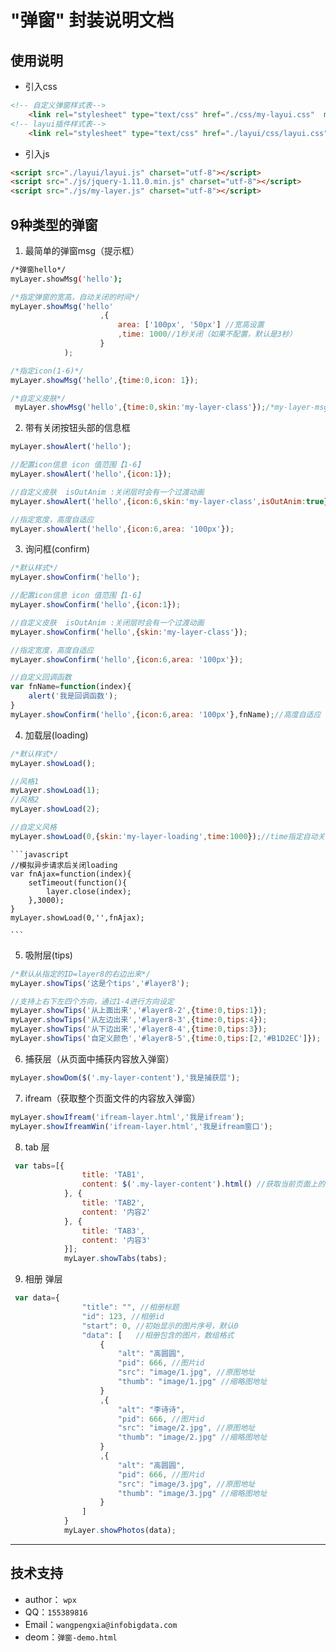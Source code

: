 # "弹窗" 封装说明文档

## 使用说明
* 引入css
```html
<!-- 自定义弹窗样式表-->
    <link rel="stylesheet" type="text/css" href="./css/my-layui.css"  media="all">
<!-- layui插件样式表-->
    <link rel="stylesheet" type="text/css" href="./layui/css/layui.css"  media="all">
```

* 引入js
```html
<script src="./layui/layui.js" charset="utf-8"></script>
<script src="./js/jquery-1.11.0.min.js" charset="utf-8"></script>
<script src="./js/my-layer.js" charset="utf-8"></script>
```

## 9种类型的弹窗


1. 最简单的弹窗msg（提示框）
```bash
/*弹窗hello*/
myLayer.showMsg('hello');
```
```javascript
/*指定弹窗的宽高，自动关闭的时间*/
myLayer.showMsg('hello'
                    ,{
                        area: ['100px', '50px'] //宽高设置
                        ,time: 1000//1秒关闭（如果不配置，默认是3秒）
                    }
            );
```
```javascript
/*指定icon(1-6)*/
myLayer.showMsg('hello',{time:0,icon: 1});
```
```javascript
/*自定义皮肤*/
 myLayer.showMsg('hello',{time:0,skin:'my-layer-class'});/*my-layer-msg : my-layui.css中定义的class*/
```

2. 带有关闭按钮头部的信息框
```javascript
myLayer.showAlert('hello');
```
```javascript
//配置icon信息 icon 值范围【1-6】
myLayer.showAlert('hello',{icon:1});
```
```javascript
//自定义皮肤  isOutAnim :关闭层时会有一个过渡动画
myLayer.showAlert('hello',{icon:6,skin:'my-layer-class',isOutAnim:true});//my-layer-class:my-layui.css中定义的class
```
```javascript
//指定宽度，高度自适应
myLayer.showAlert('hello',{icon:6,area: '100px'});
```

3.  询问框(confirm)
```javascript
/*默认样式*/
myLayer.showConfirm('hello');
```
```javascript
//配置icon信息 icon 值范围【1-6】
myLayer.showConfirm('hello',{icon:1});
```
```javascript
//自定义皮肤  isOutAnim :关闭层时会有一个过渡动画
myLayer.showConfirm('hello',{skin:'my-layer-class'});
```
```javascript
//指定宽度，高度自适应
myLayer.showConfirm('hello',{icon:6,area: '100px'});
```
```javascript
//自定义回调函数
var fnName=function(index){
    alert('我是回调函数');
}
myLayer.showConfirm('hello',{icon:6,area: '100px'},fnName);//高度自适应
```

4.  加载层(loading)
```javascript
/*默认样式*/
myLayer.showLoad();
```
```javascript
//风格1
myLayer.showLoad(1);
//风格2
myLayer.showLoad(2);
```
```javascript
//自定义风格
myLayer.showLoad(0,{skin:'my-layer-loading',time:1000});//time指定自动关闭时间
```

    ```javascript
    //模拟异步请求后关闭loading
    var fnAjax=function(index){
        setTimeout(function(){
            layer.close(index);
        },3000);
    }
    myLayer.showLoad(0,'',fnAjax);

    ```

5. 吸附层(tips)
```javascript
/*默认从指定的ID=layer8的右边出来*/
myLayer.showTips('这是个tips','#layer8');
```
```javascript
//支持上右下左四个方向，通过1-4进行方向设定
myLayer.showTips('从上面出来','#layer8-2',{time:0,tips:1});
myLayer.showTips('从左边出来','#layer8-3',{time:0,tips:4});
myLayer.showTips('从下边出来','#layer8-4',{time:0,tips:3});
myLayer.showTips('自定义颜色','#layer8-5',{time:0,tips:[2,'#B1D2EC']});
```

6. 捕获层（从页面中捕获内容放入弹窗）
```javascript
myLayer.showDom($('.my-layer-content'),'我是捕获层');
```

7. ifream（获取整个页面文件的内容放入弹窗）
```javascript
myLayer.showIfream('ifream-layer.html','我是ifream');
myLayer.showIfreamWin('ifream-layer.html','我是ifream窗口');
```

8. tab 层
```javascript
 var tabs=[{
                title: 'TAB1',
                content: $('.my-layer-content').html() //获取当前页面上的内容
            }, {
                title: 'TAB2',
                content: '内容2'
            }, {
                title: 'TAB3',
                content: '内容3'
            }];
            myLayer.showTabs(tabs);
```

9. 相册 弹层
```javascript
 var data={
                "title": "", //相册标题
                "id": 123, //相册id
                "start": 0, //初始显示的图片序号，默认0
                "data": [   //相册包含的图片，数组格式
                    {
                        "alt": "高圆圆",
                        "pid": 666, //图片id
                        "src": "image/1.jpg", //原图地址
                        "thumb": "image/1.jpg" //缩略图地址
                    }
                    ,{
                        "alt": "李诗诗",
                        "pid": 666, //图片id
                        "src": "image/2.jpg", //原图地址
                        "thumb": "image/2.jpg" //缩略图地址
                    }
                    ,{
                        "alt": "高圆圆",
                        "pid": 666, //图片id
                        "src": "image/3.jpg", //原图地址
                        "thumb": "image/3.jpg" //缩略图地址
                    }
                ]
            }
            myLayer.showPhotos(data);
```

***
## 技术支持
* author： `wpx`
* QQ：`155389816`
* Email：`wangpengxia@infobigdata.com`
* deom：`弹窗-demo.html`

